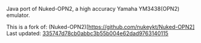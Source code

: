 Java port of Nuked-OPN2, a high accuracy Yamaha YM3438(OPN2) emulator.

This is a fork of: (Nuked-OPN2)[https://github.com/nukeykt/Nuked-OPN2]
Last updated:
[335747d78cb0abbc3b55b004e62dad9763140115](https://github.com/nukeykt/Nuked-OPN2/335747d78cb0abbc3b55b004e62dad9763140115)